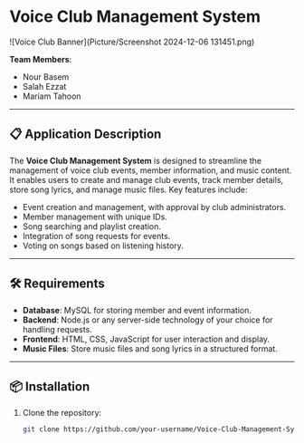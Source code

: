 # Voice Club Management System

![Voice Club Banner](Picture/Screenshot 2024-12-06 131451.png)

**Team Members**:  
- Nour Basem  
- Salah Ezzat  
- Mariam Tahoon

---

## 📋 Application Description  
The **Voice Club Management System** is designed to streamline the management of voice club events, member information, and music content. It enables users to create and manage club events, track member details, store song lyrics, and manage music files. Key features include:

- Event creation and management, with approval by club administrators.
- Member management with unique IDs.
- Song searching and playlist creation.
- Integration of song requests for events.
- Voting on songs based on listening history.

---

## 🛠️ Requirements  
- **Database**: MySQL for storing member and event information.
- **Backend**: Node.js or any server-side technology of your choice for handling requests.
- **Frontend**: HTML, CSS, JavaScript for user interaction and display.
- **Music Files**: Store music files and song lyrics in a structured format.

---

## 📦 Installation  
1. Clone the repository:
   ```bash
   git clone https://github.com/your-username/Voice-Club-Management-System.git
